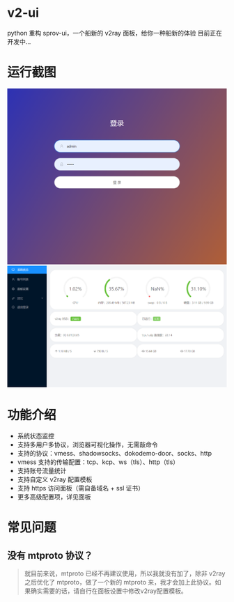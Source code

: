 # v2-ui
python 重构 sprov-ui，一个船新的 v2ray 面板，给你一种船新的体验
目前正在开发中...

# 运行截图
![1.png](1.png)
![2.png](2.png)

# 功能介绍
 - 系统状态监控
 - 支持多用户多协议，浏览器可视化操作，无需敲命令
 - 支持的协议：vmess、shadowsocks、dokodemo-door、socks、http
 - vmess 支持的传输配置：tcp、kcp、ws（tls）、http（tls）
 - 支持账号流量统计
 - 支持自定义 v2ray 配置模板
 - 支持 https 访问面板（需自备域名 + ssl 证书）
 - 更多高级配置项，详见面板
 
# 常见问题
## 没有 mtproto 协议？
>就目前来说，mtproto 已经不再建议使用，所以我就没有加了，除非 v2ray 之后优化了 mtproto，做了一个新的 mtproto 来，我才会加上此协议。如果确实需要的话，请自行在面板设置中修改v2ray配置模板。
